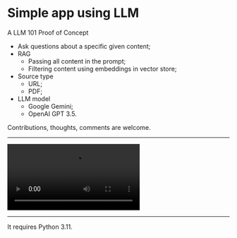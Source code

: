 # Simple app using LLM
A LLM 101 Proof of Concept

* Ask questions about a specific given content;
* RAG
  * Passing all content in the prompt;
  * Filtering content using embeddings in vector store;
* Source type
  * URL;
  * PDF;
* LLM model
  * Google Gemini;
  * OpenAI GPT 3.5.

Contributions, thoughts, comments are welcome.

---

![Example](doc/simple_app_llm.mp4)

---

It requires Python 3.11.


